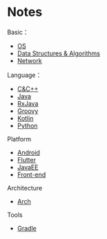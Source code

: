 # Notes

Basic：

- [OS](OS/README.md)
- [Data Structures & Algorithms](DSA/README.md)
- [Network](Network/README.md)

Language：

- [C&C++](C&CPP/README.md)
- [Java](Java/README.md)
- [RxJava](RxJava/README.md)
- [Groovy](Groovy/README.md)
- [Kotlin](Kotlin/README.md)
- [Python](Python/README.md)

Platform

- [Android](Android/README.md)
- [Flutter](Flutter/README.md)
- [JavaEE](JavaEE/README.md)
- [Front-end](Front-end/README.md)

Architecture

- [Arch](Arch/README.md)

Tools

- [Gradle](Gradle/README.md)
